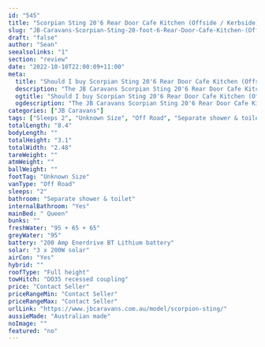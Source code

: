 ```yaml
---
id: "545"
title: "Scorpian Sting 20'6 Rear Door Cafe Kitchen (Offside / Kerbside)"
slug: "JB-Caravans-Scorpian-Sting-20-foot-6-Rear-Door-Cafe-Kitchen-(Offside---Kerbside)"
draft: "false"
author: "Sean"
seealsolinks: "1"
section: "review"
date: "2022-10-10T22:00:09+11:00"
meta:
  title: "Should I buy Scorpian Sting 20'6 Rear Door Cafe Kitchen (Offside / Kerbside) by JB Caravans?"
  description: "The JB Caravans Scorpian Sting 20'6 Rear Door Cafe Kitchen (Offside / Kerbside) is classed as Off Road, and sleeps 2 people. It is Australian made and comes in at Unknown Size. It generally has Separate shower & toilet."
  ogtitle: "Should I buy Scorpian Sting 20'6 Rear Door Cafe Kitchen (Offside / Kerbside) by JB Caravans?"
  ogdescription: "The JB Caravans Scorpian Sting 20'6 Rear Door Cafe Kitchen (Offside / Kerbside) is classed as Off Road, and sleeps 2 people. It is Australian made and comes in at Unknown Size. It generally has Separate shower & toilet."
categories: ["JB Caravans"]
tags: ["Sleeps 2", "Unknown Size", "Off Road", "Separate shower & toilet", "Full height", "Price Unknown"]
totalLength: "8.4"
bodyLength: ""
totalHeight: "3.1"
totalWidth: "2.48"
tareWeight: ""
atmWeight: ""
ballWeight: ""
footTag: "Unknown Size"
vanType: "Off Road"
sleeps: "2"
bathroom: "Separate shower & toilet"
internalBathroom: "Yes"
mainBed: " Queen"
bunks: ""
freshWater: "95 + 65 + 65"
greyWater: "95"
battery: "200 Amp Enerdrive BT Lithium battery"
solar: "3 x 200W solar"
airCon: "Yes"
hybrid: ""
roofType: "Full height"
towHitch: "DO35 recessed coupling"
price: "Contact Seller"
priceRangeMin: "Contact Seller"
priceRangeMax: "Contact Seller"
urlLink: "https://www.jbcaravans.com.au/model/scorpion-sting/"
aussieMade: "Australian made"
noImage: ""
featured: "no"
---
```

